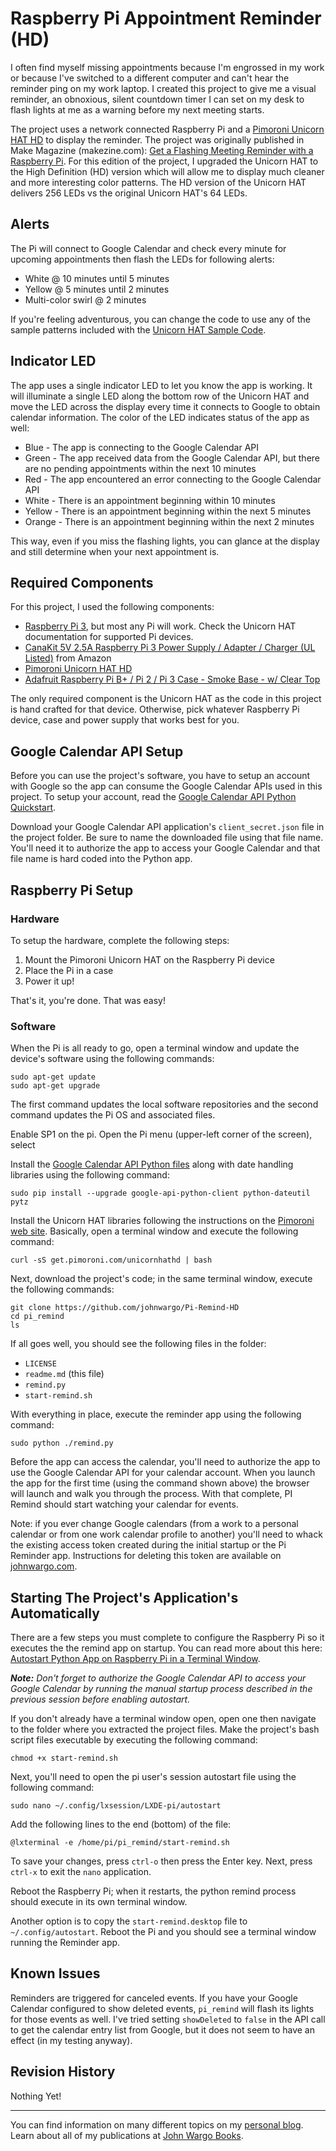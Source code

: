 # Raspberry Pi Appointment Reminder (HD)

I often find myself missing appointments because I'm engrossed in my work or because I've switched to a different computer and can't hear the reminder ping on my work laptop. I created this project to give me a visual reminder, an obnoxious, silent countdown timer I can set on my desk to flash lights at me as a warning before my next meeting starts.

The project uses a network connected Raspberry Pi and a [Pimoroni Unicorn HAT HD](https://shop.pimoroni.com/products/unicorn-hat-hd) to display the reminder. The project was originally published in Make Magazine (makezine.com): [Get a Flashing Meeting Reminder with a Raspberry Pi](http://makezine.com/projects/get-a-flashing-meeting-reminder-with-a-raspberry-pi/). For this edition of the project, I upgraded the Unicorn HAT to the High Definition (HD) version which will allow me to display much cleaner and more interesting color patterns. The HD version of the Unicorn HAT delivers 256 LEDs vs the original Unicorn HAT's 64 LEDs.  

## Alerts

The Pi will connect to Google Calendar and check every minute for upcoming appointments then flash the LEDs for following alerts:

* White @ 10 minutes until 5 minutes
* Yellow @ 5 minutes until 2 minutes
* Multi-color swirl @ 2 minutes

If you're feeling adventurous, you can change the code to use any of the sample patterns included with the [Unicorn HAT Sample Code](https://github.com/pimoroni/unicorn-hat/tree/master/python/examples).

## Indicator LED

The app uses a single indicator LED to let you know the app is working. It will illuminate a single LED along the bottom row of the Unicorn HAT and move the LED across the display every time it connects to Google to obtain calendar information. The color of the LED indicates status of the app as well:

* Blue - The app is connecting to the Google Calendar API
* Green - The app received data from the Google Calendar API, but there are no pending appointments within the next 10 minutes
* Red - The app encountered an error connecting to the Google Calendar API
* White - There is an appointment beginning within 10 minutes
* Yellow - There is an appointment beginning within the next 5 minutes
* Orange - There is an appointment beginning within the next 2 minutes

This way, even if you miss the flashing lights, you can glance at the display and still determine when your next appointment is.

## Required Components

For this project, I used the following components:

+ [Raspberry Pi 3](https://www.raspberrypi.org/), but most any Pi will work. Check the Unicorn HAT documentation for supported Pi devices.
+ [CanaKit 5V 2.5A Raspberry Pi 3 Power Supply / Adapter / Charger (UL Listed)](http://www.amazon.com/CanaKit-Raspberry-Supply-Adapter-Charger/dp/B00MARDJZ4) from Amazon
+ [Pimoroni Unicorn HAT HD](https://shop.pimoroni.com/products/unicorn-hat-hd)
+ [Adafruit Raspberry Pi B+ / Pi 2 / Pi 3 Case - Smoke Base - w/ Clear Top](https://www.adafruit.com/products/2258)

The only required component is the Unicorn HAT as the code in this project is hand crafted for that device. Otherwise, pick whatever Raspberry Pi device, case and power supply that works best for you.

## Google Calendar API Setup

Before you can use the project's software, you have to setup an account with Google so the app can consume the Google Calendar APIs used in this project. To setup your account, read the [Google Calendar API Python Quickstart](https://developers.google.com/google-apps/calendar/quickstart/python).

Download your Google Calendar API application's `client_secret.json` file in the project folder. Be sure to name the downloaded file using that file name. You'll need it to authorize the app to access your Google Calendar and that file name is hard coded into the Python app.

## Raspberry Pi Setup


### Hardware

To setup the hardware, complete the following steps:

1. Mount the Pimoroni Unicorn HAT on the Raspberry Pi device
2. Place the Pi in a case
3. Power it up!

That's it, you're done. That was easy! 

### Software

When the Pi is all ready to go, open a terminal window and update the device's software using the following commands:

	sudo apt-get update
	sudo apt-get upgrade

The first command updates the local software repositories and the second command updates the Pi OS and associated files.
 
Enable SP1 on the pi. Open the Pi menu (upper-left corner of the screen), select  

Install the [Google Calendar API Python files](https://developers.google.com/api-client-library/python/start/installation) along with date handling libraries using the following command:

    sudo pip install --upgrade google-api-python-client python-dateutil pytz

Install the Unicorn HAT libraries following the instructions on the [Pimoroni web site](http://learn.pimoroni.com/tutorial/unicorn-hat/getting-started-with-unicorn-hat). Basically, open a terminal window and execute the following command:

    curl -sS get.pimoroni.com/unicornhathd | bash

Next, download the project's code; in the same terminal window, execute the following commands:

	git clone https://github.com/johnwargo/Pi-Remind-HD
	cd pi_remind
	ls

If all goes well, you should see the following files in the folder:

- `LICENSE`
- `readme.md` (this file)
- `remind.py`
- `start-remind.sh`

With everything in place, execute the reminder app using the following command:

    sudo python ./remind.py

Before the app can access the calendar, you'll need to authorize the app to use the Google Calendar API for your calendar account. When you launch the app for the first time (using the command shown above) the browser will launch and walk you through the process. With that complete, PI Remind should start watching your calendar for events.

Note: if you ever change Google calendars (from a work to a personal calendar or from one work calendar profile to another) you'll need to whack the existing access token created during the initial startup or the Pi Reminder app. Instructions for deleting this token are available on [johnwargo.com](http://www.johnwargo.com/index.php/microcontrollers-single-board-computers/pi-reminder-%E2%80%93-delete-google-calendar-access-authorization-token.html).

## Starting The Project's Application's Automatically

There are a few steps you must complete to configure the Raspberry Pi so it executes the the remind app on startup. You can read more about this here: [Autostart Python App on Raspberry Pi in a Terminal Window](http://johnwargo.com/index.php/microcontrollers-single-board-computers/autostart-python-app-on-raspberry-pi-in-a-terminal-window.html).

***Note:** Don't forget to authorize the Google Calendar API to access your Google Calendar by running the manual startup process described in the previous session before enabling autostart.* 

If you don't already have a terminal window open, open one then navigate to the folder where you extracted the project files. Make the project's bash script files executable by executing the following command:

    chmod +x start-remind.sh
    
Next, you'll need to open the pi user's session autostart file using the following command:  

	sudo nano ~/.config/lxsession/LXDE-pi/autostart    

Add the following lines to the end (bottom) of the file:

	@lxterminal -e /home/pi/pi_remind/start-remind.sh

To save your changes, press `ctrl-o` then press the Enter key. Next, press `ctrl-x` to exit the `nano` application.
  
Reboot the Raspberry Pi; when it restarts, the python remind process should execute in its own terminal window.

Another option is to copy the `start-remind.desktop` file to `~/.config/autostart`. Reboot the Pi and you should see a terminal window running the Reminder app.

## Known Issues

Reminders are triggered for canceled events. If you have your Google Calendar configured to show deleted events, `pi_remind` will flash its lights for those events as well. I've tried setting `showDeleted` to `false` in the API call to get the calendar entry list from Google, but it does not seem to have an effect (in my testing anyway).

## Revision History

Nothing Yet!

***

You can find information on many different topics on my [personal blog](http://www.johnwargo.com). Learn about all of my publications at [John Wargo Books](http://www.johnwargobooks.com). 